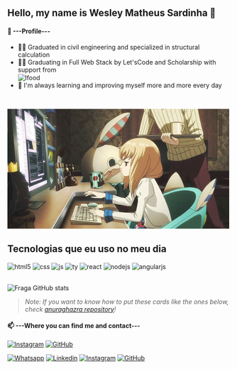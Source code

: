 ## Hello, my name is Wesley Matheus Sardinha 🦈


#### 🤗 ---Profile---
- 👨‍🎓 Graduated in civil engineering and specialized in structural calculation
- 👨‍💻 Graduating in Full Web Stack by Let'sCode and Scholarship with support from <div style="display: inline_block"><img align="center" alt="Ifood" src="https://img.shields.io/badge/iFood-EA1D2C?style=for-the-badge&logo=ifood&logoColor=white" /></div>
- 🌱 I'm always learning and improving myself more and more every day
<br/>

![](original.gif)

## Tecnologias que eu uso no meu dia

<div style="display: inline_block">
  <img align="center" alt="html5" src="https://img.shields.io/badge/HTML5-E34F26?style=for-the-badge&logo=html5&logoColor=white" />
  <img align="center" alt="css" src="https://img.shields.io/badge/CSS3-1572B6?style=for-the-badge&logo=css3&logoColor=white" />
  <img align="center" alt="js" src="https://img.shields.io/badge/JavaScript-F7DF1E?style=for-the-badge&logo=javascript&logoColor=black" />
  <img align="center" alt="ty" src="https://img.shields.io/badge/TypeScript-007ACC?style=for-the-badge&logo=typescript&logoColor=white" />
  <img align="center" alt="react" src="https://img.shields.io/badge/React-20232A?style=for-the-badge&logo=react&logoColor=61DAFB" />
  <img align="center" alt="nodejs" src="https://img.shields.io/badge/Node.js-43853D?style=for-the-badge&logo=node.js&logoColor=cobalt" />
  <img align="center" alt="angularjs" src="https://img.shields.io/badge/AngularJS-E23237?style=for-the-badge&logo=angularjs&logoColor=white"/>
</div><br/>


![Fraga GitHub stats](https://github-readme-stats.vercel.app/api?username=Wesleyxsx&show_icons=true&theme=cobalt&count_private=true)
> _Note: If you want to know how to put these cards like the ones below, check [anuraghazra repository](https://github.com/anuraghazra/github-readme-stats)!_

#### 📫 ---Where you can find me and contact---

[![Instagram](https://img.shields.io/badge/Instagram-E4405F?style=for-the-badge&logo=instagram&logoColor=white)](https://www.instagram.com/wesley.sardinha/)
[![GitHub](https://img.shields.io/badge/GitHub-100000?style=for-the-badge&logo=github&logoColor=white)](https://github.com/Wesleyxsx/)

[![Whatsapp](https://img.shields.io/badge/WhatsApp-25D366?style=for-the-badge&logo=whatsapp&logoColor=white)](https://api.whatsapp.com/send?phone=5521992539582/)
[![Linkedin](https://img.shields.io/badge/LinkedIn-0077B5?style=for-the-badge&logo=linkedin&logoColor=white)](https://www.linkedin.com/in/wesley-matheus-sardinha/)
[![Instagram](https://img.shields.io/badge/Instagram-E4405F?style=for-the-badge&logo=instagram&logoColor=white)](https://www.instagram.com/wesley.sardinha/)
[![GitHub](https://img.shields.io/badge/GitHub-100000?style=for-the-badge&logo=github&logoColor=white)](https://github.com/Wesleyxsx/)
